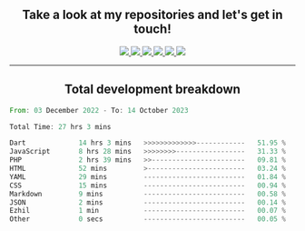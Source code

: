 <h2 align="center">
  Take a look at my repositories and let's get in touch!
</h2>
<p align="center">
  <a href= "">
    <img src="https://img.icons8.com/material-outlined/30/689d6a/facebook.png"/>
  </a>
  <a href= "">
    <img src="https://img.icons8.com/material-outlined/30/689d6a/instagram.png"/>
  </a>
  <a href= "">
    <img src="https://img.icons8.com/material-outlined/30/689d6a/linkedin.png"/>
  </a>
  <a href= "">
    <img src="https://img.icons8.com/material-outlined/30/689d6a/twitter.png"/>
  </a>
  <a href= "">
    <img src="https://img.icons8.com/material-outlined/30/689d6a/geography.png"/>
  </a>
  <a href="">
    <img src="https://img.icons8.com/material-outlined/30/689d6a/email.png"/>
  </a>
</p>

---

<h2 align="center">Total development breakdown</h2>

<p align="center">
<!--START_SECTION:waka-->

```rust
From: 03 December 2022 - To: 14 October 2023

Total Time: 27 hrs 3 mins

Dart             14 hrs 3 mins   >>>>>>>>>>>>>------------   51.95 %
JavaScript       8 hrs 28 mins   >>>>>>>>-----------------   31.33 %
PHP              2 hrs 39 mins   >>-----------------------   09.81 %
HTML             52 mins         >------------------------   03.24 %
YAML             29 mins         -------------------------   01.84 %
CSS              15 mins         -------------------------   00.94 %
Markdown         9 mins          -------------------------   00.58 %
JSON             2 mins          -------------------------   00.14 %
Ezhil            1 min           -------------------------   00.07 %
Other            0 secs          -------------------------   00.05 %
```

<!--END_SECTION:waka-->
</p>

